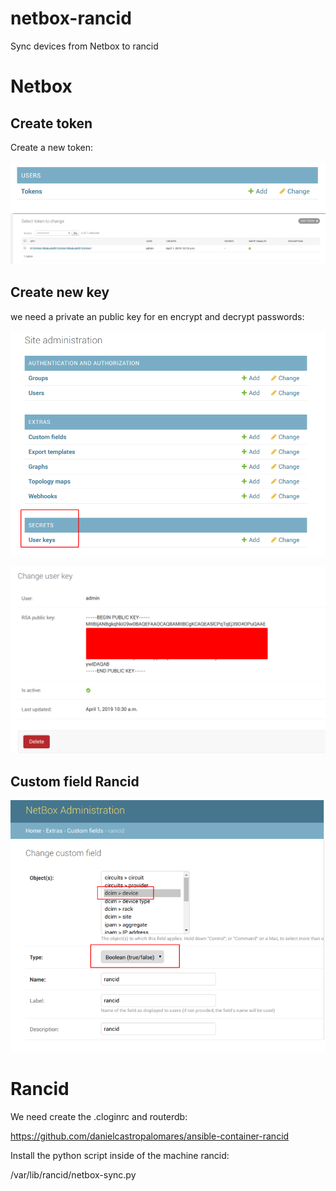 # netbox-rancid
Sync devices from Netbox to rancid

# Netbox

## Create token

Create a new token:

![Screenshot](images/01.png)
![Screenshot](images/02.png)

## Create new key

we need a private an public key for en encrypt and decrypt passwords:

![Screenshot](images/03.png)

![Screenshot](images/04.png)

## Custom field Rancid

![Screenshot](images/05.png)


# Rancid

We need create the .cloginrc and routerdb:

https://github.com/danielcastropalomares/ansible-container-rancid

Install the python script inside of the machine rancid:

/var/lib/rancid/netbox-sync.py
